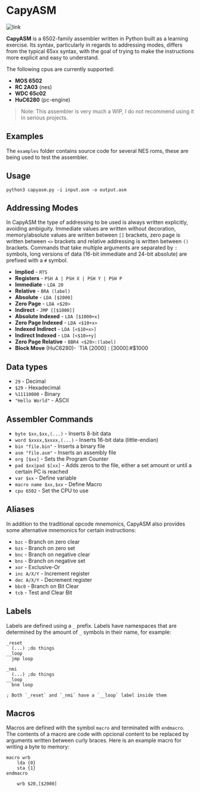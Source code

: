 # CapyASM

![link](https://upload.wikimedia.org/wikipedia/commons/thumb/e/e1/Cattle_tyrant_%28Machetornis_rixosa%29_on_Capybara.jpg/640px-Cattle_tyrant_%28Machetornis_rixosa%29_on_Capybara.jpg)

**CapyASM** is a 6502-family assembler written in Python built as a learning exercise. Its syntax, particularly in regards to addressing modes, differs from the typical 65xx syntax, with the goal of trying to make the instructions more explicit and easy to understand.

The following cpus are currently supported:

* **MOS 6502**
* **RC 2A03** (nes)
* **WDC 65c02**
* **HuC6280** (pc-engine)

> Note: This assembler is very much a WIP, I do not recommend using it in serious projects.

## Examples

The `examples` folder contains source code for several NES roms, these are being used to test the assembler.

## Usage

`python3 capyasm.py -i input.asm -o output.asm`

## Addressing Modes

In CapyASM the type of addressing to be used is always written explicitly, avoiding ambiguity. Immediate values are written without decoration, memory/absolute values are written between `[]` brackets, zero page is written between `<>` brackets and relative addressing is written between `()` brackets. Commands that take multiple arguments are separated by `:` symbols, long versions of data (16-bit immediate and 24-bit absolute) are prefixed with a `#` symbol.

* **Implied** - `RTS`
* **Registers** - `PSH A | PSH X | PSH Y | PSH P`
* **Immediate** - `LDA 20`
* **Relative** - `BRA (label)`
* **Absolute** - `LDA [$2000]`
* **Zero Page** - `LDA <$20>`
* **Indirect** - `JMP [[$1000]]`
* **Absolute Indexed** - `LDA [$1000+x]`
* **Zero Page Indexed** - `LDA <$10+x>`
* **Indexed Indirect** - `LDA [<$10+x>]`
* **Indirect Indexed** - `LDA [<$10>+y]`
* **Zero Page Relative** - `BBR4 <$20>:(label)`
* **Block Move** (HuC6280)- `TIA [$2000]:[$3000]:#$1000

## Data types

* `29` - Decimal
* `$29` - Hexadecimal
* `%11110000` - Binary
* `"Hello World"` - ASCII

## Assembler Commands

* `byte $xx,$xx,(...)` - Inserts 8-bit data
* `word $xxxx,$xxxx,(...)`   - Inserts 16-bit data (little-endian) 
* `bin "file.bin"`     - Inserts a binary file
* `asm "file.asm"`     - Inserts an assembly file
* `org [$xx]`          - Sets the Program Counter
* `pad $xx|pad $[xx]`  - Adds zeros to the file, either a set amount or until a certain PC is reached
* `var $xx`            - Define variable
* `macro name $xx,$xx` - Define Macro
* `cpu 6502`           - Set the CPU to use

## Aliases

In addition to the traditional opcode mnemonics, CapyASM also provides some alternative mnemonics for certain instructions:

* `bzc` - Branch on zero clear
* `bzs` - Branch on zero set
* `bnc` - Branch on negative clear
* `bns` - Branch on negative set
* `xor` - Exclusive-Or
* `inc A/X/Y` - Increment register
* `dec A/X/Y` - Decrement register
* `bbc0` - Branch on Bit Clear
* `tcb` - Test and Clear Bit 

## Labels

Labels are defined using a `_` prefix. Labels have namespaces that are determined by the amount of `_` symbols in their name, for example:

```
_reset
  (...) ;do things
__loop
  jmp loop
  
_nmi
  (...) ;do things
__loop
  bne loop
  
; Both `_reset` and `_nmi` have a `__loop` label inside them
```

## Macros

Macros are defined with the symbol `macro` and terminated with `endmacro`. The contents of a macro are code with opcional content to be replaced by arguments written between curly braces. Here is an example macro for writing a byte to memory:

```
macro wrb
    lda {0}
    sta {1}
endmacro

    wrb $20,[$2000]
```
